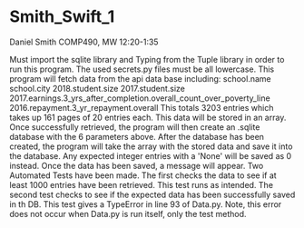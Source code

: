 # Smith_Swift_1

Daniel Smith
COMP490, MW 12:20-1:35

Must import the sqlite library and Typing from the Tuple library in order to run this program. 
The used secrets.py files must be all lowercase. This program will fetch data from the api data base including: 
    school.name
    school.city
    2018.student.size
    2017.student.size
    2017.earnings.3_yrs_after_completion.overall_count_over_poverty_line
    2016.repayment.3_yr_repayment.overall
This totals 3203 entries which takes up 161 pages of 20 entries each. This data will be stored in an array.
Once successfully retrieved, the program will then create an .sqlite database with the 6 parameters above.
After the database has been created, the program will take the array with the stored data and save it into the database.
Any expected integer entries with a 'None' will be saved as 0 instead.
Once the data has been saved, a message will appear.
Two Automated Tests have been made. The first checks the data to see if at least 1000
entries have been retrieved. This test runs as intended.
The second test checks to see if the expected data has been successfully saved in th DB.
This test gives a TypeError in line 93 of Data.py. Note, this error does not occur
when Data.py is run itself, only the test method.
